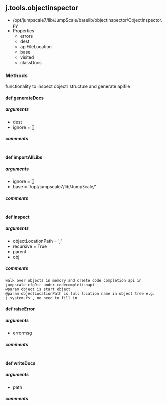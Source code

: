 ## j.tools.objectinspector

- /opt/jumpscale7/lib/JumpScale/baselib/objectinspector/ObjectInspector.py
- Properties
    - errors
    - dest
    - apiFileLocation
    - base
    - visited
    - classDocs

### Methods

functionality to inspect objectr structure and generate apifile

#### def generateDocs 
##### arguments

- dest
- ignore = []

##### comments

```

```

#### def importAllLibs 
##### arguments

- ignore = []
- base = '/opt/jumpscale7/lib/JumpScale/'

##### comments

```

```

#### def inspect 
##### arguments

- objectLocationPath = 'j'
- recursive = True
- parent
- obj

##### comments

```
walk over objects in memory and create code completion api in jumpscale cfgDir under codecompletionapi
@param object is start object
@param objectLocationPath is full location name in object tree e.g. j.system.fs , no need to fill in

```

#### def raiseError 
##### arguments

- errormsg

##### comments

```

```

#### def writeDocs 
##### arguments

- path

##### comments

```

```

